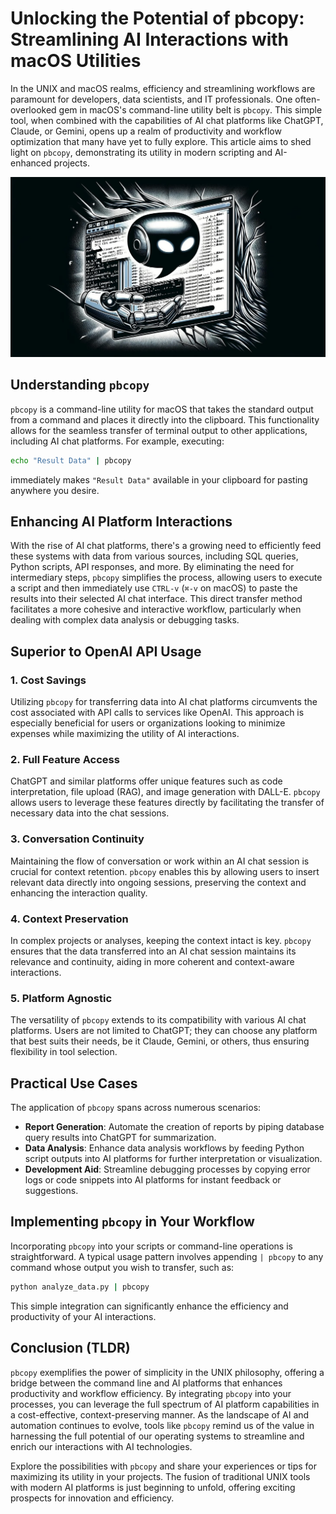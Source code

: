 

# Unlocking the Potential of pbcopy: Streamlining AI Interactions with macOS Utilities
In the UNIX and macOS realms, efficiency and streamlining workflows are paramount for developers, data scientists, and IT professionals. One often-overlooked gem in macOS's command-line utility belt is `pbcopy`. This simple tool, when combined with the capabilities of AI chat platforms like ChatGPT, Claude, or Gemini, opens up a realm of productivity and workflow optimization that many have yet to fully explore. This article aims to shed light on `pbcopy`, demonstrating its utility in modern scripting and AI-enhanced projects.

![HeaderImage](pbcopy.jpg)
## Understanding `pbcopy`

`pbcopy` is a command-line utility for macOS that takes the standard output from a command and places it directly into the clipboard. This functionality allows for the seamless transfer of terminal output to other applications, including AI chat platforms. For example, executing:

```bash
echo "Result Data" | pbcopy
```

immediately makes `"Result Data"` available in your clipboard for pasting anywhere you desire.

## Enhancing AI Platform Interactions

With the rise of AI chat platforms, there's a growing need to efficiently feed these systems with data from various sources, including SQL queries, Python scripts, API responses, and more. By eliminating the need for intermediary steps, `pbcopy` simplifies the process, allowing users to execute a script and then immediately use `CTRL-v` (`⌘-v` on macOS) to paste the results into their selected AI chat interface. This direct transfer method facilitates a more cohesive and interactive workflow, particularly when dealing with complex data analysis or debugging tasks.

## Superior to OpenAI API Usage

### 1. Cost Savings

Utilizing `pbcopy` for transferring data into AI chat platforms circumvents the cost associated with API calls to services like OpenAI. This approach is especially beneficial for users or organizations looking to minimize expenses while maximizing the utility of AI interactions.

### 2. Full Feature Access

ChatGPT and similar platforms offer unique features such as code interpretation, file upload (RAG), and image generation with DALL-E. `pbcopy` allows users to leverage these features directly by facilitating the transfer of necessary data into the chat sessions.

### 3. Conversation Continuity

Maintaining the flow of conversation or work within an AI chat session is crucial for context retention. `pbcopy` enables this by allowing users to insert relevant data directly into ongoing sessions, preserving the context and enhancing the interaction quality.

### 4. Context Preservation

In complex projects or analyses, keeping the context intact is key. `pbcopy` ensures that the data transferred into an AI chat session maintains its relevance and continuity, aiding in more coherent and context-aware interactions.

### 5. Platform Agnostic

The versatility of `pbcopy` extends to its compatibility with various AI chat platforms. Users are not limited to ChatGPT; they can choose any platform that best suits their needs, be it Claude, Gemini, or others, thus ensuring flexibility in tool selection.

## Practical Use Cases

The application of `pbcopy` spans across numerous scenarios:

- **Report Generation**: Automate the creation of reports by piping database query results into ChatGPT for summarization.
- **Data Analysis**: Enhance data analysis workflows by feeding Python script outputs into AI platforms for further interpretation or visualization.
- **Development Aid**: Streamline debugging processes by copying error logs or code snippets into AI platforms for instant feedback or suggestions.

## Implementing `pbcopy` in Your Workflow

Incorporating `pbcopy` into your scripts or command-line operations is straightforward. A typical usage pattern involves appending `| pbcopy` to any command whose output you wish to transfer, such as:

```bash
python analyze_data.py | pbcopy
```

This simple integration can significantly enhance the efficiency and productivity of your AI interactions.

## Conclusion (TLDR)

`pbcopy` exemplifies the power of simplicity in the UNIX philosophy, offering a bridge between the command line and AI platforms that enhances productivity and workflow efficiency. By integrating `pbcopy` into your processes, you can leverage the full spectrum of AI platform capabilities in a cost-effective, context-preserving manner. As the landscape of AI and automation continues to evolve, tools like `pbcopy` remind us of the value in harnessing the full potential of our operating systems to streamline and enrich our interactions with AI technologies.

Explore the possibilities with `pbcopy` and share your experiences or tips for maximizing its utility in your projects. The fusion of traditional UNIX tools with modern AI platforms is just beginning to unfold, offering exciting prospects for innovation and efficiency.
